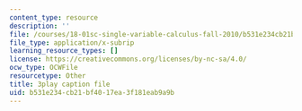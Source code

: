 ```yaml
---
content_type: resource
description: ''
file: /courses/18-01sc-single-variable-calculus-fall-2010/b531e234cb21bf4017ea3f181eab9a9b_HgEqXhsIq_g.srt
file_type: application/x-subrip
learning_resource_types: []
license: https://creativecommons.org/licenses/by-nc-sa/4.0/
ocw_type: OCWFile
resourcetype: Other
title: 3play caption file
uid: b531e234-cb21-bf40-17ea-3f181eab9a9b
---
```

